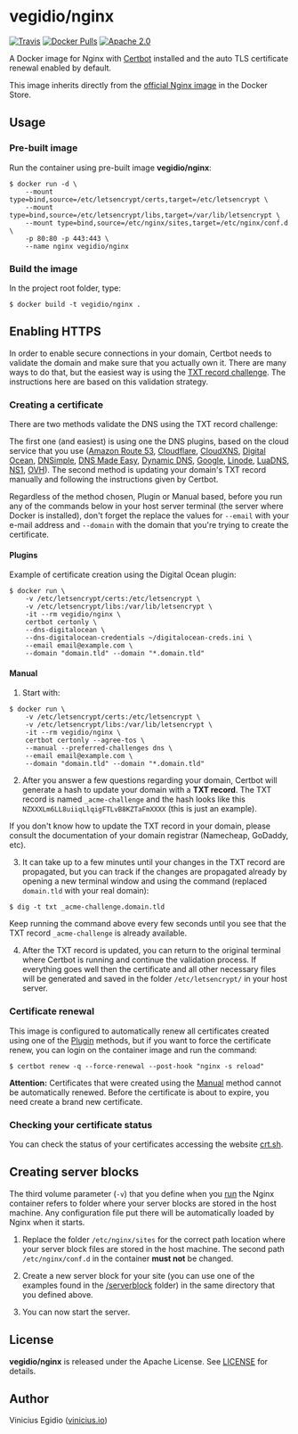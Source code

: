 # vegidio/nginx

[![Travis](https://img.shields.io/travis/vegidio/docker-nginx.svg)](https://travis-ci.org/vegidio/docker-nginx/)
[![Docker Pulls](https://img.shields.io/docker/pulls/vegidio/nginx.svg)](https://hub.docker.com/r/vegidio/nginx)
[![Apache 2.0](https://img.shields.io/badge/license-Apache_License_2.0-blue.svg)](http://www.apache.org/licenses/LICENSE-2.0)

A Docker image for Nginx with [Certbot](https://certbot.eff.org) installed and the auto TLS certificate renewal enabled by default.

This image inherits directly from the [official Nginx image](https://store.docker.com/images/nginx) in the Docker Store.

## Usage

### Pre-built image

Run the container using pre-built image **vegidio/nginx**:

```
$ docker run -d \
    --mount type=bind,source=/etc/letsencrypt/certs,target=/etc/letsencrypt \
    --mount type=bind,source=/etc/letsencrypt/libs,target=/var/lib/letsencrypt \
    --mount type=bind,source=/etc/nginx/sites,target=/etc/nginx/conf.d \
    -p 80:80 -p 443:443 \
    --name nginx vegidio/nginx
```

### Build the image

In the project root folder, type:

```
$ docker build -t vegidio/nginx .
```

## Enabling HTTPS

In order to enable secure connections in your domain, Certbot needs to validate the domain and make sure that you actually own it. There are many ways to do that, but the easiest way is using the [TXT record challenge](https://certbot.eff.org/docs/using.html). The instructions here are based on this validation strategy.

### Creating a certificate

There are two methods validate the DNS using the TXT record challenge:

The first one (and easiest) is using one the DNS plugins, based on the cloud service that you use ([Amazon Route 53](https://certbot-dns-route53.readthedocs.io), [Cloudflare](https://certbot-dns-cloudflare.readthedocs.io), [CloudXNS](https://certbot-dns-cloudxns.readthedocs.io), [Digital Ocean](https://certbot-dns-digitalocean.readthedocs.io), [DNSimple](https://certbot-dns-dnsimple.readthedocs.io), [DNS Made Easy](https://certbot-dns-dnsmadeeasy.readthedocs.io), [Dynamic DNS](https://certbot-dns-rfc2136.readthedocs.io), [Google](https://certbot-dns-google.readthedocs.io), [Linode](https://certbot-dns-linode.readthedocs.io), [LuaDNS](https://certbot-dns-luadns.readthedocs.io), [NS1](https://certbot-dns-nsone.readthedocs.io), [OVH](https://certbot-dns-ovh.readthedocs.io)). The second method is updating your domain's TXT record manually and following the instructions given by Certbot.

Regardless of the method chosen, Plugin or Manual based, before you run any of the commands below in your host server terminal (the server where Docker is installed), don't forget the replace the values for `--email` with your e-mail address and `--domain` with the domain that you're trying to create the certificate.

#### Plugins

Example of certificate creation using the Digital Ocean plugin:

```
$ docker run \
    -v /etc/letsencrypt/certs:/etc/letsencrypt \
    -v /etc/letsencrypt/libs:/var/lib/letsencrypt \
    -it --rm vegidio/nginx \
    certbot certonly \
    --dns-digitalocean \
    --dns-digitalocean-credentials ~/digitalocean-creds.ini \
    --email email@example.com \
    --domain "domain.tld" --domain "*.domain.tld"
```

#### Manual

1. Start with:

```
$ docker run \
    -v /etc/letsencrypt/certs:/etc/letsencrypt \
    -v /etc/letsencrypt/libs:/var/lib/letsencrypt \
    -it --rm vegidio/nginx \
    certbot certonly --agree-tos \
    --manual --preferred-challenges dns \
    --email email@example.com \
    --domain "domain.tld" --domain "*.domain.tld"
```

2. After you answer a few questions regarding your domain, Certbot will generate a hash to update your domain with a **TXT record**. The TXT record is named `_acme-challenge` and the hash looks like this `NZXXXLm6LL8uiiqLlqigFTLvB8KZTaFmXXXX` (this is just an example).

If you don't know how to update the TXT record in your domain, please consult the documentation of your domain registrar (Namecheap, GoDaddy, etc).

3. It can take up to a few minutes until your changes in the TXT record are propagated, but you can track if the changes are propagated already by opening a new terminal window and using the command (replaced `domain.tld` with your real domain):

```
$ dig -t txt _acme-challenge.domain.tld
```

Keep running the command above every few seconds until you see that the TXT record `_acme-challenge` is already available.

4. After the TXT record is updated, you can return to the original terminal where Certbot is running and continue the validation process. If everything goes well then the certificate and all other necessary files will be generated and saved in the folder `/etc/letsencrypt/` in your host server.

### Certificate renewal

This image is configured to automatically renew all certificates created using one of the [Plugin](#plugins) methods, but if you want to force the certificate renew, you can login on the container image and run the command:

```
$ certbot renew -q --force-renewal --post-hook "nginx -s reload"
```

**Attention:** Certificates that were created using the [Manual](#manual) method cannot be automatically renewed. Before the certificate is about to expire, you need create a brand new certificate. 

### Checking your certificate status

You can check the status of your certificates accessing the website [crt.sh](https://crt.sh).

## Creating server blocks

The third volume parameter (`-v`) that you define when you [run](#pre-built-image) the Nginx container refers to folder where your server blocks are stored in the host machine. Any configuration file put there will be automatically loaded by Nginx when it starts.

1. Replace the folder `/etc/nginx/sites` for the correct path location where your server block files are stored in the host machine. The second path `/etc/nginx/conf.d` in the container **must not** be changed.

2. Create a new server block for your site (you can use one of the examples found in the [/serverblock](https://github.com/vegidio/docker-nginx/tree/master/serverblock) folder) in the same directory that you defined above.

3. You can now start the server.

## License

**vegidio/nginx** is released under the Apache License. See [LICENSE](LICENSE.txt) for details.

## Author

Vinicius Egidio ([vinicius.io](http://vinicius.io))